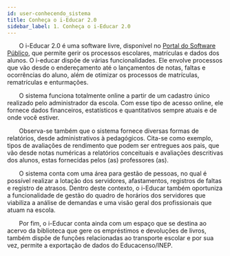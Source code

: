 ```yaml
---
id: user-conhecendo_sistema
title: Conheça o i-Educar 2.0
sidebar_label: 1. Conheça o i-Educar 2.0
---
```


&nbsp;&nbsp;&nbsp;&nbsp;&nbsp;&nbsp;&nbsp;O i-Educar 2.0 é uma software livre, disponível no <a href="https://softwarepublico.gov.br/social/i-educar" target="_blank">Portal do Software Público</a>, que permite gerir os processos escolares, matrículas e dados dos alunos. O i-educar dispõe de várias funcionalidades. Ele envolve processos que vão desde o endereçamento até o lançamentos de notas, faltas e ocorrências do aluno, além de otimizar os processos de matrículas, rematrículas e enturmações.

&nbsp;&nbsp;&nbsp;&nbsp;&nbsp;&nbsp;&nbsp;O sistema funciona totalmente online a partir de um cadastro único realizado pelo administrador da escola. Com esse tipo de acesso online, ele fornece dados financeiros, estatísticos e quantitativos sempre atuais e de onde você estiver.

&nbsp;&nbsp;&nbsp;&nbsp;&nbsp;&nbsp;&nbsp;Observa-se também que o sistema fornece diversas formas de relatórios, desde administrativos à pedagógicos.  Cita-se como exemplo,  tipos de avaliações de rendimento que podem ser entregues aos pais, que vão desde notas numéricas a relatórios conceituais e avaliações descritivas dos alunos, estas fornecidas pelos (as) professores (as).

&nbsp;&nbsp;&nbsp;&nbsp;&nbsp;&nbsp;&nbsp;O sistema conta com uma área para gestão de pessoas, no qual é possível realizar a lotação dos servidores, afastamentos, registros de faltas e registro de atrasos. Dentro deste contexto, o i-Educar também oportuniza a funcionalidade de gestão do quadro de horários dos servidores que viabiliza a análise de demandas e uma visão geral dos profissionais que atuam na escola.

&nbsp;&nbsp;&nbsp;&nbsp;&nbsp;&nbsp;&nbsp;Por fim, o i-Educar conta ainda com um espaço que se destina ao acervo da biblioteca que gere os empréstimos e devoluções de livros, também dispõe de funções relacionadas ao transporte escolar e por sua vez, permite a exportação de dados do Educacenso/INEP.
